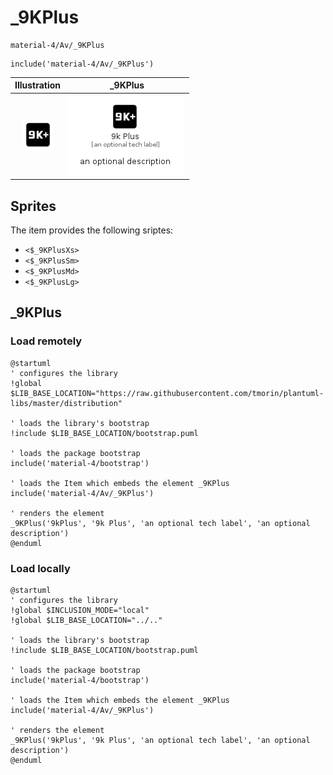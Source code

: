 # _9KPlus


```text
material-4/Av/_9KPlus
```

```text
include('material-4/Av/_9KPlus')
```



| Illustration | _9KPlus |
| :---: | :---: |
| ![illustration for Illustration](../../material-4/Av/_9KPlus.png) | ![illustration for _9KPlus](../../material-4/Av/_9KPlus.Local.png) |



## Sprites
The item provides the following sriptes:

- `<$_9KPlusXs>`
- `<$_9KPlusSm>`
- `<$_9KPlusMd>`
- `<$_9KPlusLg>`





## _9KPlus

### Load remotely
```plantuml
@startuml
' configures the library
!global $LIB_BASE_LOCATION="https://raw.githubusercontent.com/tmorin/plantuml-libs/master/distribution"

' loads the library's bootstrap
!include $LIB_BASE_LOCATION/bootstrap.puml

' loads the package bootstrap
include('material-4/bootstrap')

' loads the Item which embeds the element _9KPlus
include('material-4/Av/_9KPlus')

' renders the element
_9KPlus('9kPlus', '9k Plus', 'an optional tech label', 'an optional description')
@enduml
```

### Load locally
```plantuml
@startuml
' configures the library
!global $INCLUSION_MODE="local"
!global $LIB_BASE_LOCATION="../.."

' loads the library's bootstrap
!include $LIB_BASE_LOCATION/bootstrap.puml

' loads the package bootstrap
include('material-4/bootstrap')

' loads the Item which embeds the element _9KPlus
include('material-4/Av/_9KPlus')

' renders the element
_9KPlus('9kPlus', '9k Plus', 'an optional tech label', 'an optional description')
@enduml
```

